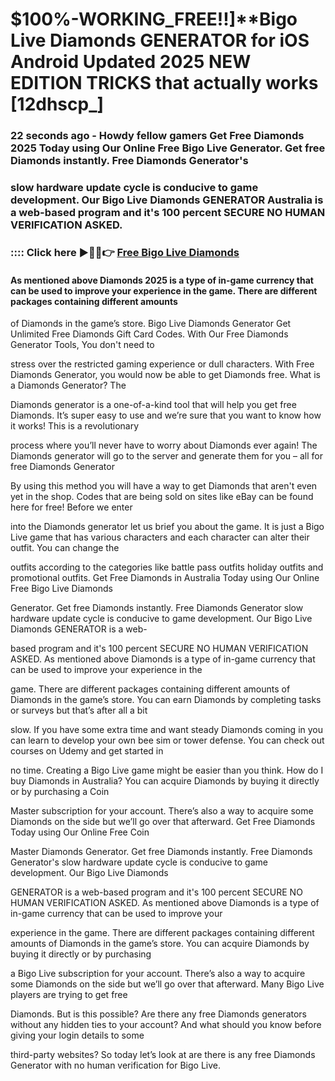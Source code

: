 # $100%-WORKING_FREE!!]**Bigo Live Diamonds GENERATOR for iOS Android Updated 2025 NEW EDITION TRICKS that actually works [12dhscp_]

### 22 seconds ago - Howdy fellow gamers Get Free Diamonds 2025 Today using Our Online Free Bigo Live Generator. Get free Diamonds instantly. Free Diamonds Generator's 

### slow hardware update cycle is conducive to game development. Our Bigo Live Diamonds GENERATOR Australia is a web-based program and it's 100 percent SECURE NO HUMAN VERIFICATION ASKED.



### :::: Click here ►🔴✅👉 <a href="https://lookerstudio.google.com/s/k1f5Q6Ti51s">Free Bigo Live Diamonds</a>



#### As mentioned above Diamonds 2025 is a type of in-game currency that can be used to improve your experience in the game. There are different packages containing different amounts 

of Diamonds in the game’s store. Bigo Live Diamonds Generator Get Unlimited Free Diamonds Gift Card Codes. With Our Free Diamonds Generator Tools, You don't need to 

stress over the restricted gaming experience or dull characters. With Free Diamonds Generator, you would now be able to get Diamonds free. What is a Diamonds Generator? The 

Diamonds generator is a one-of-a-kind tool that will help you get free Diamonds. It’s super easy to use and we’re sure that you want to know how it works! This is a revolutionary 

process where you’ll never have to worry about Diamonds ever again! The Diamonds generator will go to the server and generate them for you – all for free Diamonds Generator 

By using this method you will have a way to get Diamonds that aren't even yet in the shop. Codes that are being sold on sites like eBay can be found here for free! Before we enter 

into the Diamonds generator let us brief you about the game. It is just a Bigo Live game that has various characters and each character can alter their outfit. You can change the 

outfits according to the categories like battle pass outfits holiday outfits and promotional outfits. Get Free Diamonds in Australia Today using Our Online Free Bigo Live Diamonds 

Generator. Get free Diamonds instantly. Free Diamonds Generator slow hardware update cycle is conducive to game development. Our Bigo Live Diamonds GENERATOR is a web-

based program and it's 100 percent SECURE NO HUMAN VERIFICATION ASKED. As mentioned above Diamonds is a type of in-game currency that can be used to improve your experience in the 

game. There are different packages containing different amounts of Diamonds in the game’s store. You can earn Diamonds by completing tasks or surveys but that’s after all a bit 

slow. If you have some extra time and want steady Diamonds coming in you can learn to develop your own bee sim or tower defense. You can check out courses on Udemy and get started in 

no time. Creating a Bigo Live game might be easier than you think. How do I buy Diamonds in Australia? You can acquire Diamonds by buying it directly or by purchasing a Coin 

Master subscription for your account. There’s also a way to acquire some Diamonds on the side but we’ll go over that afterward. Get Free Diamonds Today using Our Online Free Coin 

Master Diamonds Generator. Get free Diamonds instantly. Free Diamonds Generator's slow hardware update cycle is conducive to game development. Our Bigo Live Diamonds 

GENERATOR is a web-based program and it's 100 percent SECURE NO HUMAN VERIFICATION ASKED. As mentioned above Diamonds is a type of in-game currency that can be used to improve your 

experience in the game. There are different packages containing different amounts of Diamonds in the game’s store. You can acquire Diamonds by buying it directly or by purchasing 

a Bigo Live subscription for your account. There’s also a way to acquire some Diamonds on the side but we’ll go over that afterward. Many Bigo Live players are trying to get free 

Diamonds. But is this possible? Are there any free Diamonds generators without any hidden ties to your account? And what should you know before giving your login details to some 

third-party websites? So today let’s look at are there is any free Diamonds Generator with no human verification for Bigo Live.


